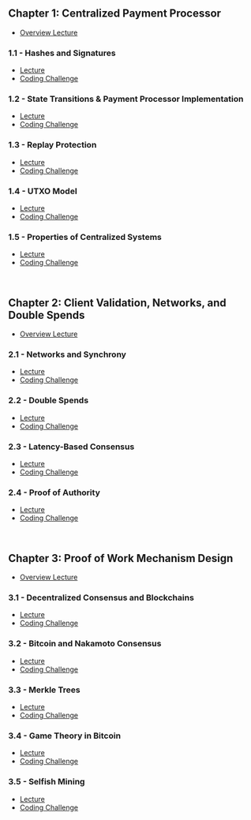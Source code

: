 <br />

## Chapter 1: Centralized Payment Processor
* [Overview Lecture](https://www.burrrata.ch/ces-website/docs/en/ch1/)

### 1.1 - Hashes and Signatures
* [Lecture](https://www.burrrata.ch/ces-website/docs/en/ch1/1.1/lecture)
* [Coding Challenge](https://www.burrrata.ch/ces-website/docs/en/sync/1.1-code-challenge)

### 1.2 - State Transitions & Payment Processor Implementation
* [Lecture](https://www.burrrata.ch/ces-website/docs/en/ch1/ch1.2/lecture)
* [Coding Challenge](https://www.burrrata.ch/ces-website/docs/en/sync/1.2-code-challenge)

### 1.3 - Replay Protection
* [Lecture](https://www.burrrata.ch/ces-website/docs/en/ch1/ch1.3/lecture)
* [Coding Challenge](https://www.burrrata.ch/ces-website/docs/en/sync/1.3-code-challenge)

### 1.4 - UTXO Model
* [Lecture](https://www.burrrata.ch/ces-website/docs/en/ch1/ch1.4/lecture)
* [Coding Challenge](https://www.burrrata.ch/ces-website/docs/en/sync/1.4-code-challenge)

### 1.5 - Properties of Centralized Systems
* [Lecture](https://www.burrrata.ch/ces-website/docs/en/ch1/ch1.5/lecture)
* [Coding Challenge](https://www.burrrata.ch/ces-website/docs/en/sync/1.5-code-challenge)

<br />

## Chapter 2: Client Validation, Networks, and Double Spends
* [Overview Lecture](https://www.burrrata.ch/ces-website/docs/en/ch2/)

### 2.1 - Networks and Synchrony
* [Lecture](https://www.burrrata.ch/ces-website/docs/en/ch2/2.1/lecture)
* [Coding Challenge](https://www.burrrata.ch/ces-website/docs/en/sync/2.1-code-challenge)

### 2.2 - Double Spends
* [Lecture](https://www.burrrata.ch/ces-website/docs/en/ch2/2.2/lecture)
* [Coding Challenge](https://www.burrrata.ch/ces-website/docs/en/sync/2.2-code-challenge)

### 2.3 - Latency-Based Consensus
* [Lecture](https://www.burrrata.ch/ces-website/docs/en/ch2/2.3/lecture)
* [Coding Challenge](https://www.burrrata.ch/ces-website/docs/en/sync/2.3-code-challenge)

### 2.4 - Proof of Authority
* [Lecture](https://www.burrrata.ch/ces-website/docs/en/ch2/2.4/lecture)
* [Coding Challenge](https://www.burrrata.ch/ces-website/docs/en/sync/2.4-code-challenge)

<br />

## Chapter 3: Proof of Work Mechanism Design
* [Overview Lecture](https://www.burrrata.ch/ces-website/docs/en/ch3/)

### 3.1 - Decentralized Consensus and Blockchains
* [Lecture](https://www.burrrata.ch/ces-website/docs/en/ch3/3.1/lecture)
* [Coding Challenge](https://www.burrrata.ch/ces-website/docs/en/sync/3.1-code-challenge)

### 3.2 - Bitcoin and Nakamoto Consensus
* [Lecture](https://www.burrrata.ch/ces-website/docs/en/ch3/3.2/lecture)
* [Coding Challenge](https://www.burrrata.ch/ces-website/docs/en/sync/3.2-code-challenge)

### 3.3 - Merkle Trees
* [Lecture](https://www.burrrata.ch/ces-website/docs/en/ch3/3.3/lecture)
* [Coding Challenge](https://www.burrrata.ch/ces-website/docs/en/sync/3.3-code-challenge)

### 3.4 - Game Theory in Bitcoin
* [Lecture](https://www.burrrata.ch/ces-website/docs/en/ch3/3.4/lecture)
* [Coding Challenge](https://www.burrrata.ch/ces-website/docs/en/sync/3.4-code-challenge)

### 3.5 - Selfish Mining
* [Lecture](https://www.burrrata.ch/ces-website/docs/en/ch3/3.5/lecture)
* [Coding Challenge](https://www.burrrata.ch/ces-website/docs/en/sync/3.5-code-challenge)

<br />
